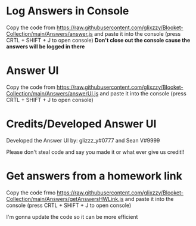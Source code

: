# Log Answers in Console
Copy the code from https://raw.githubusercontent.com/glixzzy/Blooket-Collection/main/Answers/answer.js and paste it into the console (press CRTL + SHIFT + J to open console) __Don't close out the console cause the answers will be logged in there__

# Answer UI
Copy the code from https://raw.githubusercontent.com/glixzzy/Blooket-Collection/main/Answers/answerUI.js and paste it into the console (press CRTL + SHIFT + J to open console)

# Credits/Developed Answer UI
Developed the Answer UI by: glizzz_y#0777 and Sean V#9999

Please don't steal code and say you made it or what ever give us credit!!

# Get answers from a homework link
Copy the code frmo https://raw.githubusercontent.com/glixzzy/Blooket-Collection/main/Answers/getAnswersHWLink.js and paste it into the console (press CRTL + SHIFT + J to open console)

I'm gonna update the code so it can be more efficient 
